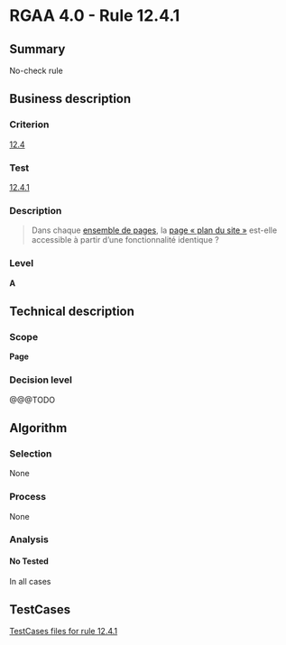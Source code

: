 # RGAA 4.0 - Rule 12.4.1

## Summary
No-check rule


## Business description

### Criterion
[12.4](https://www.numerique.gouv.fr/publications/rgaa-accessibilite/methode/criteres/#crit-12-4)

### Test
[12.4.1](https://www.numerique.gouv.fr/publications/rgaa-accessibilite/methode/criteres/#test-12-4-1)

### Description
> Dans chaque [ensemble de pages](https://www.numerique.gouv.fr/publications/rgaa-accessibilite/methode/glossaire/#ensemble-de-pages), la [page « plan du site »](https://www.numerique.gouv.fr/publications/rgaa-accessibilite/methode/glossaire/#page-plan-du-site) est-elle accessible à partir d’une fonctionnalité identique ?

### Level
**A**


## Technical description

### Scope
**Page**

### Decision level
@@@TODO


## Algorithm

### Selection
None

### Process
None

### Analysis

#### No Tested
In all cases


##  TestCases

[TestCases files for rule 12.4.1](https://gitlab.com/asqatasun/Asqatasun/-/tree/v5/rules/rules-rgaa4.0/src/test/resources/testcases/rgaa40//Rgaa40Rule120401/)


